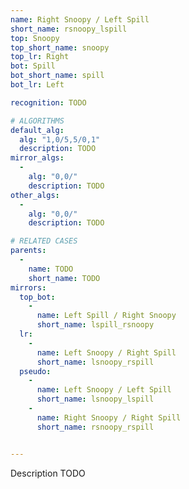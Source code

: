```yaml
---
name: Right Snoopy / Left Spill
short_name: rsnoopy_lspill
top: Snoopy
top_short_name: snoopy
top_lr: Right
bot: Spill
bot_short_name: spill
bot_lr: Left

recognition: TODO

# ALGORITHMS
default_alg:
  alg: "1,0/5,5/0,1"
  description: TODO
mirror_algs:
  -
    alg: "0,0/"
    description: TODO
other_algs:
  -
    alg: "0,0/"
    description: TODO

# RELATED CASES
parents:
  -
    name: TODO
    short_name: TODO
mirrors:
  top_bot:
    -
      name: Left Spill / Right Snoopy
      short_name: lspill_rsnoopy
  lr:
    -
      name: Left Snoopy / Right Spill
      short_name: lsnoopy_rspill
  pseudo:
    -
      name: Left Snoopy / Left Spill
      short_name: lsnoopy_lspill
    -
      name: Right Snoopy / Right Spill
      short_name: rsnoopy_rspill


---
```


Description TODO

